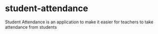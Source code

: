 # student-attendance
Student Attendance is an application to make it easier for teachers to take attendance from students
